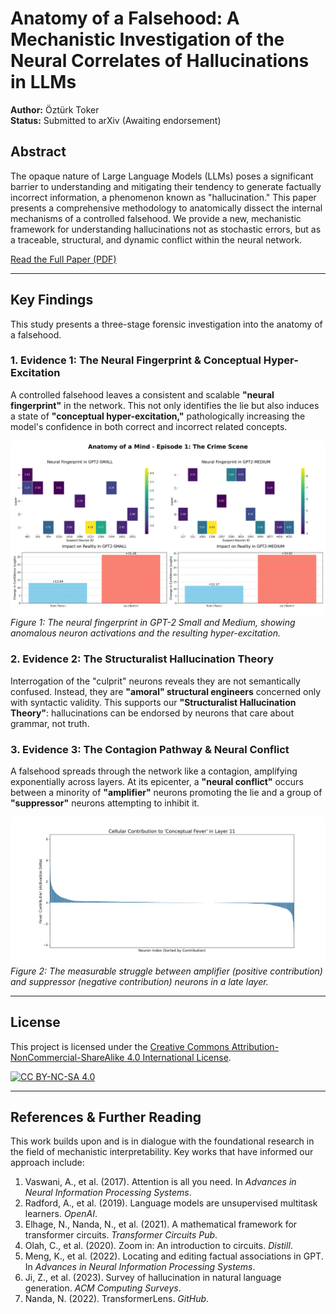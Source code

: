 # Anatomy of a Falsehood: A Mechanistic Investigation of the Neural Correlates of Hallucinations in LLMs

**Author:** Öztürk Toker  
**Status:** Submitted to arXiv (Awaiting endorsement)

## Abstract

The opaque nature of Large Language Models (LLMs) poses a significant barrier to understanding and mitigating their tendency to generate factually incorrect information, a phenomenon known as "hallucination." This paper presents a comprehensive methodology to anatomically dissect the internal mechanisms of a controlled falsehood. We provide a new, mechanistic framework for understanding hallucinations not as stochastic errors, but as a traceable, structural, and dynamic conflict within the neural network.

[Read the Full Paper (PDF)](./makale.pdf)

---

## Key Findings

This study presents a three-stage forensic investigation into the anatomy of a falsehood.

### 1. Evidence 1: The Neural Fingerprint & Conceptual Hyper-Excitation

A controlled falsehood leaves a consistent and scalable **"neural fingerprint"** in the network. This not only identifies the lie but also induces a state of **"conceptual hyper-excitation,"** pathologically increasing the model's confidence in both correct and incorrect related concepts.

![Neural Fingerprint](cerberus_episode_1_visual_report.png)
*Figure 1: The neural fingerprint in GPT-2 Small and Medium, showing anomalous neuron activations and the resulting hyper-excitation.*

### 2. Evidence 2: The Structuralist Hallucination Theory

Interrogation of the "culprit" neurons reveals they are not semantically confused. Instead, they are **"amoral" structural engineers** concerned only with syntactic validity. This supports our **"Structuralist Hallucination Theory"**: hallucinations can be endorsed by neurons that care about grammar, not truth.

### 3. Evidence 3: The Contagion Pathway & Neural Conflict

A falsehood spreads through the network like a contagion, amplifying exponentially across layers. At its epicenter, a **"neural conflict"** occurs between a minority of **"amplifier"** neurons promoting the lie and a group of **"suppressor"** neurons attempting to inhibit it.

![Neural Conflict](pasteur_cellular_autopsy.png)
*Figure 2: The measurable struggle between amplifier (positive contribution) and suppressor (negative contribution) neurons in a late layer.*

---

## License

This project is licensed under the [Creative Commons Attribution-NonCommercial-ShareAlike 4.0 International License](LICENSE).

[![CC BY-NC-SA 4.0][cc-by-nc-sa-shield]][cc-by-nc-sa]

[cc-by-nc-sa]: http://creativecommons.org/licenses/by-nc-sa/4.0/
[cc-by-nc-sa-shield]: https://img.shields.io/badge/License-CC%20BY--NC--SA%204.0-lightgrey.svg

---

## References & Further Reading

This work builds upon and is in dialogue with the foundational research in the field of mechanistic interpretability. Key works that have informed our approach include:

1.  Vaswani, A., et al. (2017). Attention is all you need. In *Advances in Neural Information Processing Systems*.
2.  Radford, A., et al. (2019). Language models are unsupervised multitask learners. *OpenAI*.
3.  Elhage, N., Nanda, N., et al. (2021). A mathematical framework for transformer circuits. *Transformer Circuits Pub*.
4.  Olah, C., et al. (2020). Zoom in: An introduction to circuits. *Distill*.
5.  Meng, K., et al. (2022). Locating and editing factual associations in GPT. In *Advances in Neural Information Processing Systems*.
6.  Ji, Z., et al. (2023). Survey of hallucination in natural language generation. *ACM Computing Surveys*.
7.  Nanda, N. (2022). TransformerLens. *GitHub*.
